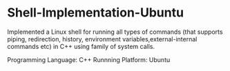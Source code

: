 # Shell-Implementation-Ubuntu
Implemented a Linux shell for running all types of commands (that supports piping,
redirection, history, environment variables,external-internal commands etc) in C++ using family of
system calls.

Programming Language: C++
Runnning Platform: Ubuntu
